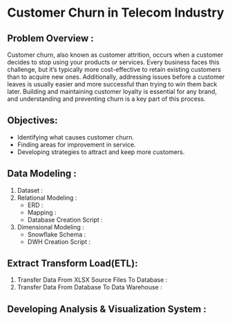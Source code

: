 # Customer Churn in Telecom Industry
## Problem Overview :
Customer churn, also known as customer attrition, occurs when a customer decides to stop using your products or services. Every business faces this challenge, but it’s typically more cost-effective to retain existing customers than to acquire new ones. Additionally, addressing issues before a customer leaves is usually easier and more successful than trying to win them back later. Building and maintaining customer loyalty is essential for any brand, and understanding and preventing churn is a key part of this process.
## Objectives:
   - Identifying what causes customer churn.
   - Finding areas for improvement in service.
   - Developing strategies to attract and keep more customers.
## Data Modeling :
1. Dataset :
2. Relational Modeling :
   - ERD :
   - Mapping :
   - Database Creation Script :
3. Dimensional Modeling :
   - Snowflake Schema :
   - DWH Creation Script :
## Extract Transform Load(ETL):
1. Transfer Data From XLSX Source Files To Database :
2. Transfer Data From Database To Data Warehouse :
## Developing Analysis & Visualization System :

